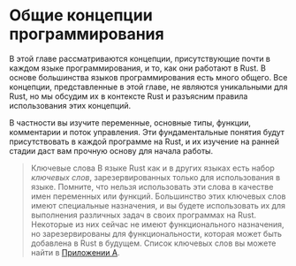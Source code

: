 # Общие концепции программирования

В этой главе рассматриваются концепции, присутствующие почти в каждом языке программирования, и то, как они работают в Rust. В основе большинства языков программирования есть много общего. Все концепции, представленные в этой главе, не являются уникальными для Rust, но мы обсудим их в контексте Rust и разъясним правила использования этих концепций.

В частности вы изучите переменные, основные типы, функции, комментарии и поток управления. Эти фундаментальные понятия будут присутствовать в каждой программе на Rust, и их изучение на ранней стадии даст вам прочную основу для начала работы.

> <h>Ключевые слова</h> В языке Rust как и в других языках есть набор *ключевых слов*, зарезервированных только для использования в языке. Помните, что нельзя использовать эти слова в качестве имен переменных или функций. Большинство этих ключевых слов имеют специальные назначения, и вы будете использовать их для выполнения различных задач в своих программах на Rust. Некоторые из них сейчас не имеют функционального назначения, но зарезервированы для функциональности, которая может быть добавлена в Rust в будущем. Список ключевых слов вы можете найти в [Приложении A].


[Приложении A]: appendix-01-keywords.md